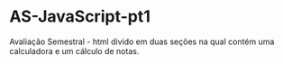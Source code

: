 # AS-JavaScript-pt1
Avaliação Semestral - html divido em duas seções na qual contém uma calculadora e um cálculo de notas.
